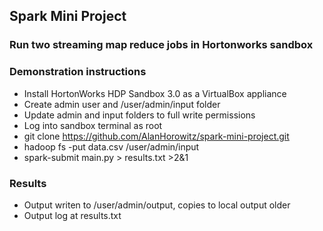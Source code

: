 ## Spark Mini Project

### Run two streaming map reduce jobs in Hortonworks sandbox

### Demonstration instructions

- Install HortonWorks HDP Sandbox 3.0 as a VirtualBox appliance
- Create admin user and /user/admin/input folder
- Update admin and input folders to full write permissions
- Log into sandbox terminal as root
- git clone https://github.com/AlanHorowitz/spark-mini-project.git
- hadoop fs -put data.csv /user/admin/input
- spark-submit main.py > results.txt >2&1

### Results

- Output writen to /user/admin/output, copies to local output older
- Output log at results.txt
